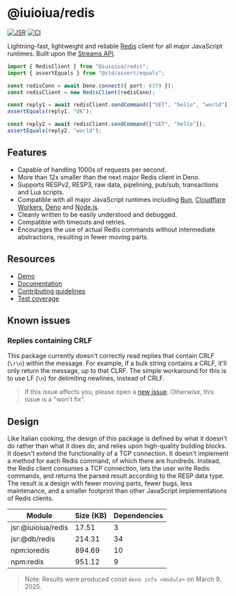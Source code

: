 # @iuioiua/redis

[![JSR](https://jsr.io/badges/@iuioiua/redis)](https://jsr.io/@iuioiua/redis)
[![CI](https://github.com/iuioiua/redis/actions/workflows/ci.yml/badge.svg)](https://github.com/iuioiua/redis/actions/workflows/ci.yml)

Lightning-fast, lightweight and reliable [Redis](https://redis.io/) client for
all major JavaScript runtimes. Built upon the
[Streams API](https://developer.mozilla.org/en-US/docs/Web/API/Streams_API).

```ts ignore
import { RedisClient } from "@iuioiua/redis";
import { assertEquals } from "@std/assert/equals";

const redisConn = await Deno.connect({ port: 6379 });
const redisClient = new RedisClient(redisConn);

const reply1 = await redisClient.sendCommand(["SET", "hello", "world"]);
assertEquals(reply1, "OK");

const reply2 = await redisClient.sendCommand(["GET", "hello"]);
assertEquals(reply2, "world");
```

## Features

- Capable of handling 1000s of requests per second.
- More than 12x smaller than the next major Redis client in Deno.
- Supports RESPv2, RESP3, raw data, pipelining, pub/sub, transactions and Lua
  scripts.
- Compatible with all major JavaScript runtimes including
  [Bun](https://bun.sh/), [Cloudflare Workers](https://workers.cloudflare.com/),
  [Deno](https://deno.com/) and [Node.js](https://nodejs.org/en).
- Cleanly written to be easily understood and debugged.
- Compatible with timeouts and retries.
- Encourages the use of actual Redis commands without intermediate abstractions,
  resulting in fewer moving parts.

## Resources

- [Demo](https://iuioiua-redis-demo.deno.dev/)
- [Documentation](https://jsr.io/@iuioiua/redis/doc)
- [Contributing guidelines](./CONTRIBUTING.md)
- [Test coverage](https://iuioiua-redis-coverage.deno.dev/)

## Known issues

### Replies containing CRLF

This package currently doesn't correctly read replies that contain CRLF (`\r\n`)
within the message. For example, if a bulk string contains a CRLF, it'll only
return the message, up to that CLRF. The simple workaround for this is to use LF
(`\n`) for delimiting newlines, instead of CRLF.

> If this issue affects you, please open a
> [new issue](https://github.com/iuioiua/redis/issues/new). Otherwise, this
> issue is a "won't fix".

## Design

Like Italian cooking, the design of this package is defined by what it doesn't
do rather than what it does do, and relies upon high-quality building blocks. It
doesn't extend the functionality of a TCP connection. It doesn't implement a
method for each Redis command, of which there are hundreds. Instead, the Redis
client consumes a TCP connection, lets the user write Redis commands, and
returns the parsed result according to the RESP data type. The result is a
design with fewer moving parts, fewer bugs, less maintenance, and a smaller
footprint than other JavaScript implementations of Redis clients.

| Module             | Size (KB) | Dependencies |
| ------------------ | --------- | ------------ |
| jsr:@iuioiua/redis | 17.51     | 3            |
| jsr:@db/redis      | 214.31    | 34           |
| npm:ioredis        | 894.69    | 10           |
| npm:redis          | 951.12    | 9            |

> Note: Results were produced const `deno info <module>` on March 9, 2025.
